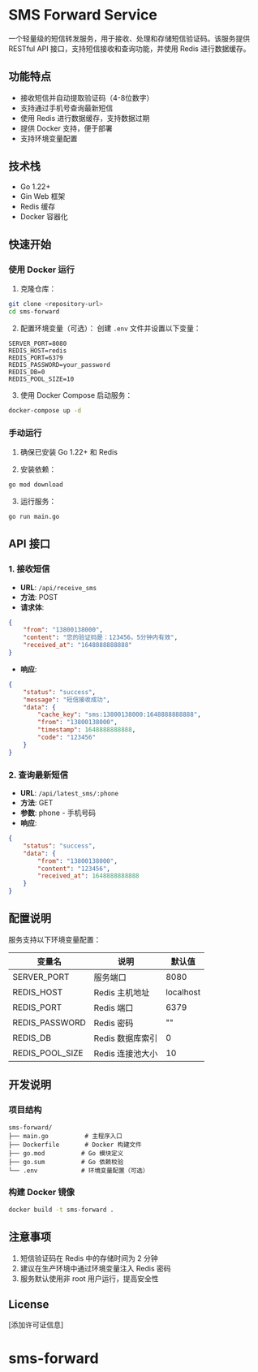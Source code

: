 # SMS Forward Service

一个轻量级的短信转发服务，用于接收、处理和存储短信验证码。该服务提供 RESTful API 接口，支持短信接收和查询功能，并使用 Redis 进行数据缓存。

## 功能特点

- 接收短信并自动提取验证码（4-8位数字）
- 支持通过手机号查询最新短信
- 使用 Redis 进行数据缓存，支持数据过期
- 提供 Docker 支持，便于部署
- 支持环境变量配置

## 技术栈

- Go 1.22+
- Gin Web 框架
- Redis 缓存
- Docker 容器化

## 快速开始

### 使用 Docker 运行

1. 克隆仓库：
```bash
git clone <repository-url>
cd sms-forward
```

2. 配置环境变量（可选）：
创建 `.env` 文件并设置以下变量：
```env
SERVER_PORT=8080
REDIS_HOST=redis
REDIS_PORT=6379
REDIS_PASSWORD=your_password
REDIS_DB=0
REDIS_POOL_SIZE=10
```

3. 使用 Docker Compose 启动服务：
```bash
docker-compose up -d
```

### 手动运行

1. 确保已安装 Go 1.22+ 和 Redis

2. 安装依赖：
```bash
go mod download
```

3. 运行服务：
```bash
go run main.go
```

## API 接口

### 1. 接收短信

- **URL**: `/api/receive_sms`
- **方法**: POST
- **请求体**:
```json
{
    "from": "13800138000",
    "content": "您的验证码是：123456，5分钟内有效",
    "received_at": "1648888888888"
}
```
- **响应**:
```json
{
    "status": "success",
    "message": "短信接收成功",
    "data": {
        "cache_key": "sms:13800138000:1648888888888",
        "from": "13800138000",
        "timestamp": 1648888888888,
        "code": "123456"
    }
}
```

### 2. 查询最新短信

- **URL**: `/api/latest_sms/:phone`
- **方法**: GET
- **参数**: phone - 手机号码
- **响应**:
```json
{
    "status": "success",
    "data": {
        "from": "13800138000",
        "content": "123456",
        "received_at": 1648888888888
    }
}
```

## 配置说明

服务支持以下环境变量配置：

| 变量名 | 说明 | 默认值 |
|--------|------|--------|
| SERVER_PORT | 服务端口 | 8080 |
| REDIS_HOST | Redis 主机地址 | localhost |
| REDIS_PORT | Redis 端口 | 6379 |
| REDIS_PASSWORD | Redis 密码 | "" |
| REDIS_DB | Redis 数据库索引 | 0 |
| REDIS_POOL_SIZE | Redis 连接池大小 | 10 |

## 开发说明

### 项目结构

```
sms-forward/
├── main.go          # 主程序入口
├── Dockerfile       # Docker 构建文件
├── go.mod          # Go 模块定义
├── go.sum          # Go 依赖校验
└── .env            # 环境变量配置（可选）
```

### 构建 Docker 镜像

```bash
docker build -t sms-forward .
```

## 注意事项

1. 短信验证码在 Redis 中的存储时间为 2 分钟
2. 建议在生产环境中通过环境变量注入 Redis 密码
3. 服务默认使用非 root 用户运行，提高安全性

## License

[添加许可证信息]
# sms-forward
